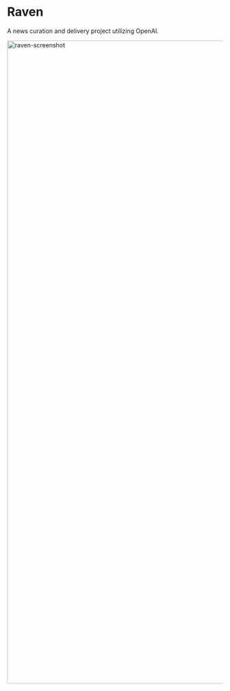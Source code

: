 # Raven
A news curation and delivery project utilizing OpenAI.

<img width="1501" alt="raven-screenshot" src="https://github.com/saadixl/Raven/assets/1633940/44947b13-ee12-41bc-9f9d-c7c72d4d9faf">

